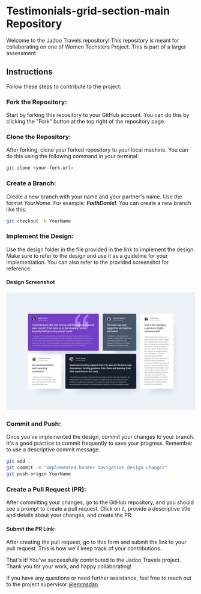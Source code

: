 # Testimonials-grid-section-main Repository
Welcome to the Jadoo Travels repository! This repository is meant for collaborating on one of Women Techsters Project.
This is part of a larger assessment

## Instructions
Follow these steps to contribute to the project:

### Fork the Repository: 
Start by forking this repository to your GitHub account. You can do this by clicking the "Fork" button at the top right of the repository page.

### Clone the Repository: 
After forking, clone your forked repository to your local machine. You can do this using the following command in your terminal:

```bash
git clone <your-fork-url>
```

### Create a Branch: 
Create a new branch with your name and your partner's name. Use the format *YourName*.
For example: ***FaithDaniel***. You can create a new branch like this:

```bash
git checkout -b YourName
```

### Implement the Design: 
Use the design folder in the file provided in the link to implement the design. Make sure to refer to the design and use it as a guideline for your implementation. 
You can also refer to the provided screenshot for reference.

#### Design Screenshot
![Testimonials-grid-section-main](./design/desktop-design.jpg)

### Commit and Push: 
Once you've implemented the design, commit your changes to your branch. It's a good practice to commit frequently to save your progress. Remember to use a descriptive commit message.

```bash
git add .
git commit -m "Implemented header navigation design changes"
git push origin YourName
```

### Create a Pull Request (PR): 
After committing your changes, go to the GitHub repository, and you should see a prompt to create a pull request. 
Click on it, provide a descriptive title and details about your changes, and create the PR.

#### Submit the PR Link: 
After creating the pull request, go to this form and submit the link to your pull request. 
This is how we'll keep track of your contributions.

That's it! You've successfully contributed to the Jadoo Travels project. 
Thank you for your work, and happy collaborating!

If you have any questions or need further assistance, feel free to reach out to the project supervisor [@emmsdan](https://twitter.com/emmsdan).
